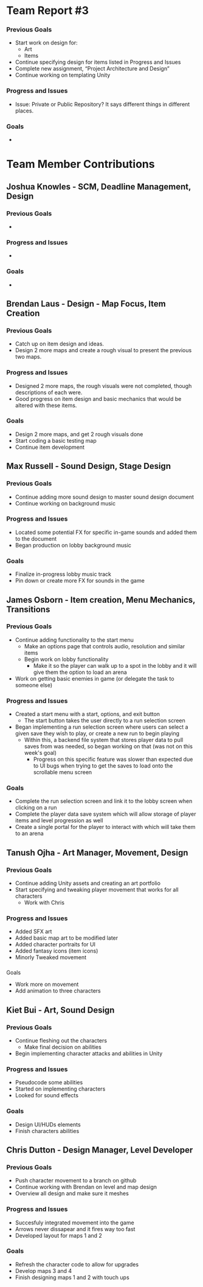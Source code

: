 # Team Report #3

### Previous Goals

* Start work on design for:  
  * Art  
  * Items  
* Continue specifying design for items listed in Progress and Issues  
* Complete new assignment, “Project Architecture and Design”  
* Continue working on templating Unity

### Progress and Issues

* Issue: Private or Public Repository? It says different things in different places. 

### Goals

* 

# Team Member Contributions

## Joshua Knowles \- SCM, Deadline Management, Design

### Previous Goals

*  

### Progress and Issues

* 

### Goals

* 

## Brendan Laus \- Design \- Map Focus, Item Creation

### Previous Goals
* Catch up on item design and ideas.  
* Design 2 more maps and create a rough visual to present the previous two maps.


### Progress and Issues
* Designed 2 more maps, the rough visuals were not completed, though descriptions of each were.
* Good progress on item design and basic mechanics that would be altered with these items.

### Goals
* Design 2 more maps, and get 2 rough visuals done
* Start coding a basic testing map
* Continue item development

## Max Russell \- Sound Design, Stage Design

### Previous Goals

* Continue adding more sound design to master sound design document
* Continue working on background music

### Progress and Issues

* Located some potential FX for specific in-game sounds and added them to the document
* Began production on lobby background music

### Goals

* Finalize in-progress lobby music track
* Pin down or create more FX for sounds in the game

## James Osborn \- Item creation, Menu Mechanics, Transitions

### Previous Goals

* Continue adding functionality to the start menu  
  * Make an options page that controls audio, resolution and similar items  
  * Begin work on lobby functionality  
    * Make it so the player can walk up to a spot in the lobby and it will give them the option to load an arena  
* Work on getting basic enemies in game (or delegate the task to someone else)

### Progress and Issues

* Created a start menu with a start, options, and exit button 
  * The start button takes the user directly to a run selection screen  
* Began implementing a run selection screen where users can select a given save they wish to play, or create a new run to begin playing
    * Within this, a backend file system that stores player data to pull saves from was needed, so began working on that (was not on this week's goal)
        * Progress on this specific feature was slower than expected due to UI bugs when trying to get the saves to load onto the scrollable menu screen

### Goals

* Complete the run selection screen and link it to the lobby screen when clicking on a run
* Complete the player data save system which will allow storage of player items and level progression as well
* Create a single portal for the player to interact with which will take them to an arena

## Tanush Ojha \- Art Manager, Movement, Design

### Previous Goals

*  Continue adding Unity assets and creating an art portfolio
* Start specifying and tweaking player movement that works for all characters
  * Work with Chris


### Progress and Issues

* Added SFX art
* Added basic map art to be modified later
* Added character portraits for UI
* Added fantasy icons (item icons)
* Minorly Tweaked movement 

###
Goals

* Work more on movement
* Add animation to three characters

## Kiet Bui \- Art, Sound Design

### Previous Goals

* Continue fleshing out the characters  
  * Make final decision on abilities  
* Begin implementing character attacks and abilities in Unity

### Progress and Issues

* Pseudocode some abilities
* Started on implementing characters
* Looked for sound effects

### Goals

* Design UI/HUDs elements
* Finish characters abilities

## Chris Dutton \- Design Manager, Level Developer

### Previous Goals

* Push character movement to a branch on github
* Continue working with Brendan on level and map design
* Overview all design and make sure it meshes

### Progress and Issues

* Succesfuly integrated movement into the game
* Arrows never dissapear and it fires way too fast
* Developed layout for maps 1 and 2

### Goals

* Refresh the character code to allow for upgrades
* Develop maps 3 and 4
* Finish designing maps 1 and 2 with touch ups


